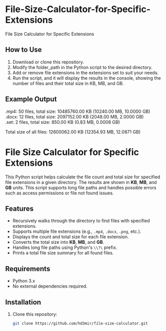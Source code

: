 # File-Size-Calculator-for-Specific-Extensions
File Size Calculator for Specific Extensions

## How to Use
1.  Download or clone this repository.
2.  Modify the folder_path in the Python script to the desired directory.
3.  Add or remove file extensions in the extensions set to suit your needs.
4.  Run the script, and it will display the results in the console, showing the number of files and their total size in KB, MB, and GB.
## Example Output
.mp4: 50 files, total size: 10485760.00 KB (10240.00 MB, 10.0000 GB)                        
.docx: 12 files, total size: 2097152.00 KB (2048.00 MB, 2.0000 GB)                     
.set: 2 files, total size: 850.00 KB (0.83 MB, 0.0008 GB)

Total size of all files: 12600062.00 KB (12354.93 MB, 12.0871 GB)



# File Size Calculator for Specific Extensions

This Python script helps calculate the file count and total size for specified file extensions in a given directory. The results are shown in **KB**, **MB**, and **GB** units. This script supports long file paths and handles possible errors such as access permissions or file not found issues.

## Features

- Recursively walks through the directory to find files with specified extensions.
- Supports multiple file extensions (e.g., `.mp4`, `.docx`, `.png`, etc.).
- Displays the count and total size for each file extension.
- Converts the total size into **KB**, **MB**, and **GB**.
- Handles long file paths using Python's `\\?\` prefix.
- Prints a total file size summary for all found files.

## Requirements

- Python 3.x
- No external dependencies required.

## Installation

1. Clone this repository:

   ```bash
   git clone https://github.com/hd3mir/file-size-calculator.git
